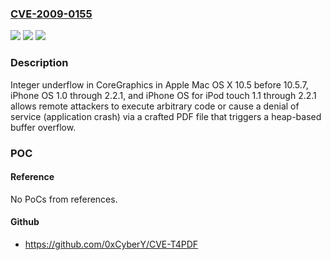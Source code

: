 ### [CVE-2009-0155](https://cve.mitre.org/cgi-bin/cvename.cgi?name=CVE-2009-0155)
![](https://img.shields.io/static/v1?label=Product&message=n%2Fa&color=blue)
![](https://img.shields.io/static/v1?label=Version&message=n%2Fa&color=blue)
![](https://img.shields.io/static/v1?label=Vulnerability&message=n%2Fa&color=brighgreen)

### Description

Integer underflow in CoreGraphics in Apple Mac OS X 10.5 before 10.5.7, iPhone OS 1.0 through 2.2.1, and iPhone OS for iPod touch 1.1 through 2.2.1 allows remote attackers to execute arbitrary code or cause a denial of service (application crash) via a crafted PDF file that triggers a heap-based buffer overflow.

### POC

#### Reference
No PoCs from references.

#### Github
- https://github.com/0xCyberY/CVE-T4PDF

